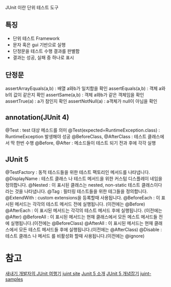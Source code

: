 JUnit 이란 단위 테스트 도구

## 특징
- 단위 테스트 Framework
- 문자 혹은 gui 기반으로 실행
- 단정문을 테스트 수행 결과를 판별함
- 결과는 성공, 실패 중 하나로 표시

## 단정문
assertArrayEquals(a,b) : 배열 a와b가 일치함을 확인
assertEquals(a,b) : 객체 a와b의 값이 같은지 확인
assertSame(a,b) : 객체 a와b가 같은 객체임을 확인
assertTrue(a) : a가 참인지 확인
assertNotNull(a) : a객체가 null이 아님을 확인

## annotation(JUnit 4)
@Test : test 대상 메소드를 의미
@Test(expected=RuntimeException.class) : RuntimeException 발생해야 성공
@BeforeClass, @AfterClass : 테스트 클래스에서 딱 한번 수행
@Before, @After : 메소드들이 테스트 되기 전과 후에 각각 실행

## JUnit 5
@TestFactory : 동적 테스드들을 위한 테스트 팩토리인 메서드를 나타냅니다.
@DisplayName : 테스트 클래스 나 테스트 메서드을 위한 커스텀  디스플레이 네임을 정의합니다.
@Nested : 이 표시된 클래스는 nested, non-static 테스트 클래스이다 라는 것을 나타냅니다.
@Tag : 필터링 테스트들을 위한 테그들을 정의합니다.
@ExtendWith : custom extensions을 등록할때  사용됩니다.
@BeforeEach : 이 표시된 메서드는 각각의 테스트 메서드 전에 실행됩니다. (이전에는 @Before)
@AfterEach  : 이 표시된 메서드는 각각의 테스트 메서드 후에 실행됩니다. (이전에는 @After)
@BeforeAll : 이 표시된 메서드는 현재 클래스에서 모든 메스트 메서드들 전에  실행됩니다.(이전에는 @BeforeClass)
@AfterAll : 이 표시된 메서드는 현재 클래스에서 모든 테스트 메서드들 후에 실행됩니다.(이전에는 @AfterClass)
@Disable : 테스트 클래스 나 메서드 를 비활성화 할때 사용됩니다.(이전에는 @ignore)


# 참고
[새내기 개발자의 JUnit 여행기](http://www.nextree.co.kr/p11104/)
[juint site](https://junit.org/junit5/)
[Junit 5 소개](http://javacan.tistory.com/entry/JUnit-5-Intro)
[JUnit 5 개념잡기](http://kimseunghyun76.tistory.com/432)
[juint-samples](https://github.com/junit-team/junit5-samples/tree/r5.2.0/junit5-jupiter-starter-gradle)
